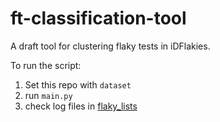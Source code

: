 # ft-classification-tool
A draft tool for clustering flaky tests in iDFlakies.

To run the script:
1. Set this repo  with `dataset`
2. run `main.py`
3. check log files in [flaky_lists](https://github.com/ailen-wrx/ft-classification-tool/tree/main/flaky_lists)
